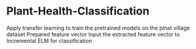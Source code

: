 # Plant-Health-Classification
Apply transfer learning to train the pretrained models on the plnat village dataset
Prepared feature vector
Input the extracted feature vector to Incremental ELM for classification
